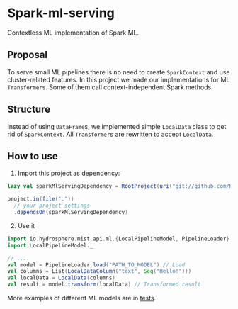 # Spark-ml-serving

Contextless ML implementation of Spark ML.

## Proposal
To serve small ML pipelines there is no need to create `SparkContext` and use cluster-related features.
In this project we made our implementations for ML `Transformer`s. Some of them call context-independent Spark methods.

## Structure
Instead of using `DataFrame`s, we implemented simple `LocalData` class to get rid of `SparkContext`.
All `Transformer`s are rewritten to accept `LocalData`.

## How to use
1. Import this project as dependency:
```scala
lazy val sparkMlServingDependency = RootProject(uri("git://github.com/Hydrospheredata/spark-ml-serving.git"))

project.in(file("."))
  // your project settings
  .dependsOn(sparkMlServingDependency)
```

2. Use it
```scala
import io.hydrosphere.mist.api.ml.{LocalPipelineModel, PipelineLoader}
import LocalPipelineModel._

// ....
val model = PipelineLoader.load("PATH_TO_MODEL") // Load
val columns = List(LocalDataColumn("text", Seq("Hello!")))
val localData = LocalData(columns)
val result = model.transform(localData) // Transformed result
```

More examples of different ML models are in [tests](/src/test/scala/io/hydrosphere/mist/api/ml/LocalModelSpec.scala).
